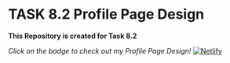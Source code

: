 # TASK 8.2 Profile Page Design

**This Repository is created for Task 8.2**

*Click on the badge to check out my Profile Page Design!* [![Netlify](https://img.shields.io/badge/netlify-%23000000.svg?style=for-the-badge&logo=netlify&logoColor=#00C7B7)](https://profilepagedesign-task-8-2.netlify.app/)